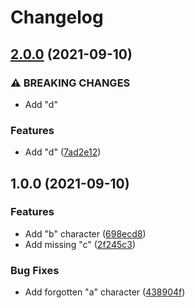 # Changelog

## [2.0.0](https://www.github.com/ptarmiganlabs/lab-pr/compare/v1.0.0...v2.0.0) (2021-09-10)


### ⚠ BREAKING CHANGES

* Add "d"

### Features

* Add "d" ([7ad2e12](https://www.github.com/ptarmiganlabs/lab-pr/commit/7ad2e12e8b30ab82cbb308fcdc894cf8f9442112))

## 1.0.0 (2021-09-10)


### Features

* Add "b" character ([698ecd8](https://www.github.com/ptarmiganlabs/lab-pr/commit/698ecd86f52220d403b5e6ac955d1d293e959ddb))
* Add missing "c" ([2f245c3](https://www.github.com/ptarmiganlabs/lab-pr/commit/2f245c39d132f1ed40f07554969eedcf65232df1))


### Bug Fixes

* Add forgotten "a" character ([438904f](https://www.github.com/ptarmiganlabs/lab-pr/commit/438904f5e45a990e9ba87a53303f0458026f1fb9))
